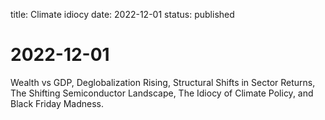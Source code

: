 title: Climate idiocy
date: 2022-12-01
status: published

# 2022-12-01

Wealth vs GDP, Deglobalization Rising, Structural Shifts in Sector Returns, The Shifting Semiconductor Landscape, The Idiocy of Climate Policy, and Black Friday Madness.